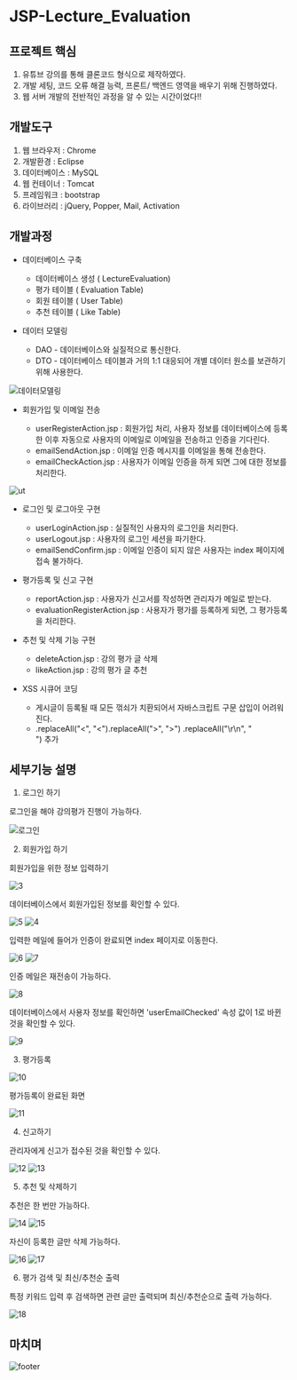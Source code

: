 # JSP-Lecture_Evaluation
## 프로젝트 핵심
1. 유튜브 강의를 통해 클론코드 형식으로 제작하였다.
2. 개발 세팅, 코드 오류 해결 능력, 프론트/ 백엔드 영역을 배우기 위해 진행하였다.
3. 웹 서버 개발의 전반적인 과정을 알 수 있는 시간이었다!!
## 개발도구
1. 웹 브라우저 : Chrome
2. 개발환경 : Eclipse
3. 데이터베이스 : MySQL
4. 웹 컨테이너 : Tomcat
5. 프레임워크 : bootstrap
6. 라이브러리 : jQuery, Popper, Mail, Activation

## 개발과정
* 데이터베이스 구축
  * 데이터베이스 생성 ( LectureEvaluation)
  * 평가 테이블 ( Evaluation Table)
  * 회원 테이블 ( User Table)
  * 추천 테이블 ( Like Table)

* 데이터 모델링
   
   * DAO - 데이터베이스와 실질적으로 통신한다.
   * DTO - 데이터베이스 테이블과 거의 1:1 대응되어 개별 데이터 원소를 보관하기 위해 사용한다.
   
![데이터모델링](https://user-images.githubusercontent.com/77962884/108624692-c9ce1580-7489-11eb-9ce4-ef1662161a29.PNG)
  
* 회원가입 및 이메일 전송

   * userRegisterAction.jsp : 회원가입 처리, 사용자 정보를 데이터베이스에 등록한 이후 자동으로 사용자의 이메일로 이메일을 전송하고 인증을 기다린다.
   * emailSendAction.jsp : 이메일 인증 메시지를 이메일을 통해 전송한다.
   * emailCheckAction.jsp : 사용자가 이메일 인증을 하게 되면 그에 대한 정보를 처리한다.

![ut](https://user-images.githubusercontent.com/77962884/108625197-ea4b9f00-748c-11eb-9941-3157d625a9f9.PNG)
  
* 로그인 및 로그아웃 구현
   * userLoginAction.jsp : 실질적인 사용자의 로그인을 처리한다.
   * userLogout.jsp : 사용자의 로그인 세션을 파기한다.
   * emailSendConfirm.jsp : 이메일 인증이 되지 않은 사용자는 index 페이지에 접속 불가하다.

* 평가등록 및 신고 구현
   * reportAction.jsp : 사용자가 신고서를 작성하면 관리자가 메일로 받는다.
   * evaluationRegisterAction.jsp : 사용자가 평가를 등록하게 되면, 그 평가등록을 처리한다.

* 추천 및 삭제 기능 구현
   * deleteAction.jsp : 강의 평가 글 삭제
   * likeAction.jsp : 강의 평가 글 추천

* XSS 시큐어 코딩
  * 게시글이 등록될 때 모든 꺾쇠가 치환되어서 자바스크립트 구문 삽입이 어려워진다.
  * .replaceAll("<", "&lt;").replaceAll(">", "&gt;")
    .replaceAll("\r\n", "<br>") 추가
  
## 세부기능 설명

1. 로그인 하기

로그인을 해야 강의평가 진행이 가능하다.

![로그인](https://user-images.githubusercontent.com/77962884/108631127-dbc0b000-74ab-11eb-9ad1-228e21cf3fa6.PNG)

2. 회원가입 하기

회원가입을 위한 정보 입력하기

![3](https://user-images.githubusercontent.com/77962884/108631163-ec712600-74ab-11eb-9ea2-ad63bc62090d.PNG)

데이터베이스에서 회원가입된 정보를 확인할 수 있다.

![5](https://user-images.githubusercontent.com/77962884/108631167-ed09bc80-74ab-11eb-9f9d-a07887e89150.PNG)
![4](https://user-images.githubusercontent.com/77962884/108631165-ec712600-74ab-11eb-9150-532d359f6ec6.PNG)

입력한 메일에 들어가 인증이 완료되면 index 페이지로 이동한다.

![6](https://user-images.githubusercontent.com/77962884/108631169-ed09bc80-74ab-11eb-8f68-22c1dda4662b.PNG)
![7](https://user-images.githubusercontent.com/77962884/108631172-eda25300-74ab-11eb-8fa8-e6e6fc087138.PNG)

인증 메일은 재전송이 가능하다.

![8](https://user-images.githubusercontent.com/77962884/108631174-eda25300-74ab-11eb-88bf-7198c8f8c1fa.PNG)

데이터베이스에서 사용자 정보를 확인하면 'userEmailChecked' 속성 값이 1로 바뀐 것을 확인할 수 있다.

![9](https://user-images.githubusercontent.com/77962884/108631176-ee3ae980-74ab-11eb-8cd0-db8ce0138c86.PNG)

3. 평가등록

![10](https://user-images.githubusercontent.com/77962884/108631178-ee3ae980-74ab-11eb-969a-465710e7b367.PNG)

평가등록이 완료된 화면
 
![11](https://user-images.githubusercontent.com/77962884/108631140-e8450880-74ab-11eb-8c9e-51d087a1ff9c.PNG)

4. 신고하기

관리자에게 신고가 접수된 것을 확인할 수 있다.

![12](https://user-images.githubusercontent.com/77962884/108631144-e9763580-74ab-11eb-8f89-df1bfdd4d225.PNG)
![13](https://user-images.githubusercontent.com/77962884/108631147-e9763580-74ab-11eb-80eb-446a9b8c1190.PNG)

5. 추천 및 삭제하기

추천은 한 번만 가능하다.

![14](https://user-images.githubusercontent.com/77962884/108631149-ea0ecc00-74ab-11eb-8dcd-bfde67957ebc.PNG)
![15](https://user-images.githubusercontent.com/77962884/108631152-eaa76280-74ab-11eb-9f33-f7864af1b849.PNG)

자신이 등록한 글만 삭제 가능하다.

![16](https://user-images.githubusercontent.com/77962884/108631154-eaa76280-74ab-11eb-83ee-053cf525b61d.PNG)
![17](https://user-images.githubusercontent.com/77962884/108631156-eb3ff900-74ab-11eb-965b-5b39a55077e8.PNG)

6. 평가 검색 및 최신/추천순 출력

특정 키워드 입력 후 검색하면 관련 글만 출력되며 최신/추천순으로 출력 가능하다.

![18](https://user-images.githubusercontent.com/77962884/108631157-eb3ff900-74ab-11eb-80bf-9be37bce00a1.png)

## 마치며

![footer](https://user-images.githubusercontent.com/77962884/108631889-8be3e800-74af-11eb-921f-a9846e75a8b6.PNG)






